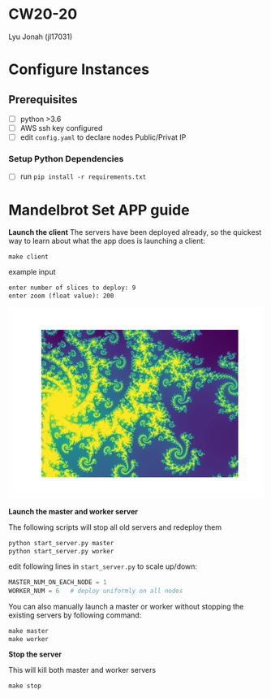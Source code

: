# CW20-20
Lyu Jonah (jl17031)

# Configure Instances

## Prerequisites

- [ ] python >3.6
- [ ] AWS ssh key configured
- [ ] edit `config.yaml` to declare nodes Public/Privat IP

### Setup Python Dependencies
- [ ] run `pip install -r requirements.txt`

# Mandelbrot Set APP guide

**Launch the client**
The servers have been deployed already, so the quickest way to learn about what the app does is launching a client:

```
make client
```

example input

```
enter number of slices to deploy: 9
enter zoom (float value): 200
```
![result_zoom_200}](/png/result_zoom_2000.0.png)


**Launch the master and worker server**

The following scripts will stop all old servers and redeploy them

```
python start_server.py master
python start_server.py worker
```

edit following lines in `start_server.py` to scale up/down:

```python
MASTER_NUM_ON_EACH_NODE = 1
WORKER_NUM = 6   # deploy uniformly on all nodes
```

You can also manually launch a master or worker without stopping the existing servers by following command:

```shell
make master
make worker
```


**Stop the server**

This will kill both master and worker servers

```
make stop
```